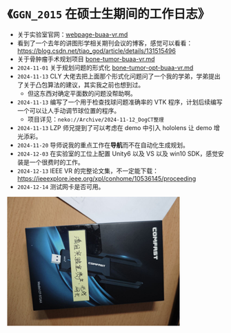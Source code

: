 # 《`GGN_2015` 在硕士生期间的工作日志》

- 关于实验室官网：[webpage-buaa-vr.md](../../data/buaa-vr/webpage-buaa-vr.md)
- 看到了一个去年的讲图形学相关期刊会议的博客，感觉可以看看：https://blog.csdn.net/tiao_god/article/details/131515496
- 关于骨肿瘤手术规划项目 [bone-tumor-buaa-vr.md](../../data/buaa-vr/bone-tumor-buaa-vr.md)
- `2024-11-01` 关于规划问题的形式化 [bone-tumor-opt-buaa-vr.md](../../data/buaa-vr/bone-tumor-opt-buaa-vr.md)
- `2024-11-13` CLY 大佬去把上面那个形式化问题问了一个我的学弟，学弟提出了关于凸包算法的建议，其实我之前也想到过。
  - 但这东西对确定平面数的问题没帮助啊。
- `2024-11-13` 编写了一个用于检查找球问题准确率的 VTK 程序，计划后续编写一个可以让人手动调节球位置的程序。
  - 项目详见：`neko://Archive/2024-11-12_DogCT整理`
- `2024-11-13` LZP 师兄提到了可以考虑在 demo 中引入 hololens 让 demo 增光添彩。
- `2024-11-20` 导师说我的重点工作在**导航**而不在自动化生成规划。
- `2024-12-03` 在实验室的工位上配置 Unity6 以及 VS 以及 win10 SDK，感觉安装是一个很费时的工作。
- `2024-12-13` IEEE VR 的完整论文集，不一定能下载：https://ieeexplore.ieee.org/xpl/conhome/10536145/proceeding
- `2024-12-14` 测试网卡是否可用。

<img src="../../blob/img/internet-card.jpg" style="width: 400px">

